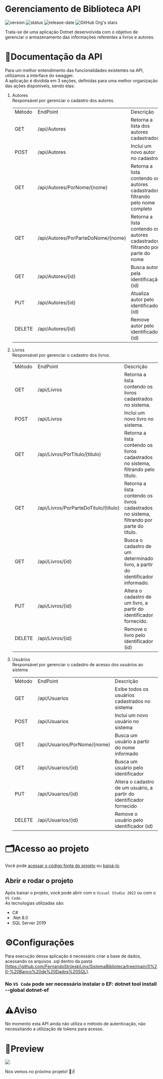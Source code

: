 # Gerenciamento de Biblioteca API
![version](https://img.shields.io/static/v1?label=version&message=1.0.0&color=blue)
![status](https://img.shields.io/badge/status-em%20avalia%C3%A7%C3%A3o-yellow)
![release-date](https://img.shields.io/badge/release%20date-04--2023-green)
 ![GitHub Org's stars](https://img.shields.io/github/stars/FernandoStrijeskiLinx?style=social)

Trata-se de uma aplicação Dotnet desenvolvida com o objetivo de gerenciar o armazenamento das informações referentes a livros e autores.


# 📄**Documentação da API**
Para um melhor entendimento das funcionalidades existentes na API, utilizamos a interface do swagger.<br>
A aplicação é dividida em 3 seções, definidas para uma melhor organização das ações disponíveis, sendo elas:
1) Autores
   <br>
   Responsável por gerenciar o cadastro dos autores.
   <table>
   <tr>
   <td>Método</td>
   <td>EndPoint</td>
   <td>Descrição</td>
   </tr>
   <tr>
   <td>GET</td>
   <td>/api/Autores</td>
   <td>Retorna a lista dos autores cadastrados</td>
   </tr>
   <tr>
   <td>POST</td>
   <td>/api/Autores</td>
   <td>Inclui um novo autor no cadastro</td>
   </tr>
   <tr>
   <td>GET</td>
   <td>/api/Autores/PorNome/{nome}</td>
   <td>Retorna a lista contendo os autores cadastrados, filtrando pelo nome completo</td>
   </tr>
   <tr>
   <td>GET</td>
   <td>/api/Autores/PorParteDoNome/{nome}</td>
   <td>Retorna a lista contendo os autores cadastrados, filtrando por parte do nome</td>
   </tr>
   <tr>
   <td>GET</td>
   <td>/api/Autores/{id}</td>
   <td>Busca autor pela identificação (id)</td>
   </tr>
   <tr>
   <td>PUT</td>
   <td>/api/Autores/{id}</td>
   <td>Atualiza autor pelo identificador (id)</td>
   </tr>
   <tr>
   <td>DELETE</td>
   <td>/api/Autores/{id}</td>
   <td>Remove autor pelo identificador (id)</td>
   </tr>
   </table>
       
2) Livros
   <br>
   Responsável por gerenciar o cadastro dos livros.
   <table>
   <tr>
   <td>Método</td>
   <td>EndPoint</td>
   <td>Descrição</td>
   </tr>
   <tr>
   <td>GET</td>
   <td>/api/Livros</td>
   <td>Retorna a lista contendo os livros cadastrados no sistema.</td>
   </tr>
   <tr>
   <td>POST</td>
   <td>/api/Livros</td>
   <td>Inclui um novo livro no sistema.</td>
   </tr>
   <tr>
   <td>GET</td>
   <td>/api/Livros/PorTitulo/{titulo}</td>
   <td>Retorna a lista contendo os livros cadastrados no sistema, filtrando pelo título.</td>
   </tr>
   <tr>
   <td>GET</td>
   <td>/api/Livros/PorParteDoTitulo/{titulo}</td>
   <td>Retorna a lista contendo os livros cadastrados no sistema, filtrando por parte do título.</td>
   </tr>
   <tr>
   <td>GET</td>
   <td>/api/Livros/{id}</td>
   <td>Busca o cadastro de um determinado livro, a partir do identificador informado.</td>
   </tr>
   <tr>
   <td>PUT</td>
   <td>/api/Livros/{id}</td>
   <td>Altera o cadastro de um livro, a partir do identificador fornecido.</td>
   </tr>
   <tr>
   <td>DELETE</td>
   <td>/api/Livros/{id}</td>
   <td>Remove o livro pelo identificador (id)</td>
   </tr>
   </table>
   
3) Usuários
   <br>
   Responsável por gerenciar o cadastro de acesso dos usuários ao sistema
   <table>
   <tr>
   <td>Método</td>
   <td>EndPoint</td>
   <td>Descrição</td>
   </tr>
   <tr>
   <td>GET</td>
   <td>/api/Usuarios</td>
   <td>Exibe todos os usuários cadastrados no sistema</td>
   </tr>
   <tr>
   <td>POST</td>
   <td>/api/Usuarios</td>
   <td>Inclui um novo usuário no sistema</td>
   </tr>
   <tr>
   <td>GET</td>
   <td>/api/Usuarios/PorNome/{nome}</td>
   <td>Busca um usuário a partir do nome informado</td>
   </tr>
   <tr>
   <td>GET</td>
   <td>/api/Usuarios/{id}</td>
   <td>Busca um usuário pelo identificador</td>
   </tr>
   <tr>
   <td>PUT</td>
   <td>/api/Usuarios/{id}</td>
   <td>Altera o cadastro de um usuário, a partir do identificador fornecido</td>
   </tr>
   <tr>
   <td>DELETE</td>
   <td>/api/Usuarios/{id}</td>
   <td>Remove o usuário pelo identificador (id)</td>
   </tr>
   </table>

# 🗂️**Acesso ao projeto**

Você pode [acessar o código fonte do projeto]([https://github.com/FernandoStrijeskiLinx/SistemaBiblioteca]) ou [baixá-lo](https://github.com/FernandoStrijeskiLinx/SistemaBiblioteca/archive/refs/heads/main.zip).

## Abrir e rodar o projeto

Após baixar o projeto, você pode abrir com o `Visual Studio 2022` ou com o `VS Code`.
<br>
As tecnologias utilizadas são:
* C#
* .Net 8.0
* SQL Server 2019

# ⚙️**Configurações**
Para execução dessa aplicação é necessário criar a base de dados, acessando os arquivos .sql dentro da pasta [https://github.com/FernandoStrijeskiLinx/SistemaBiblioteca/tree/main/0%20-%20Banco%20de%20Dados%20SQL].

### No `VS Code` pode ser necessário instalar o EF: dotnet tool install --global dotnet-ef

# ⚠️**Aviso**
No momento esta API ainda não utiliza o método de autenticação, não necessitando a utilização de tokens para acesso. 


# 📸**Preview**
<img src="https://github.com/FernandoStrijeskiLinx/SistemaBiblioteca/blob/main/1%20-%20Projeto%20API%20.NET/preview.png">

Nos vemos no próximo projeto! 👋✌️

